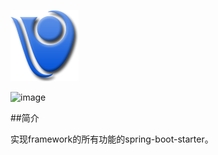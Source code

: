 ![image](./logo-simple.png)

![image](https://img.shields.io/badge/jdk-8%2B-blue.svg)

##简介

实现framework的所有功能的spring-boot-starter。